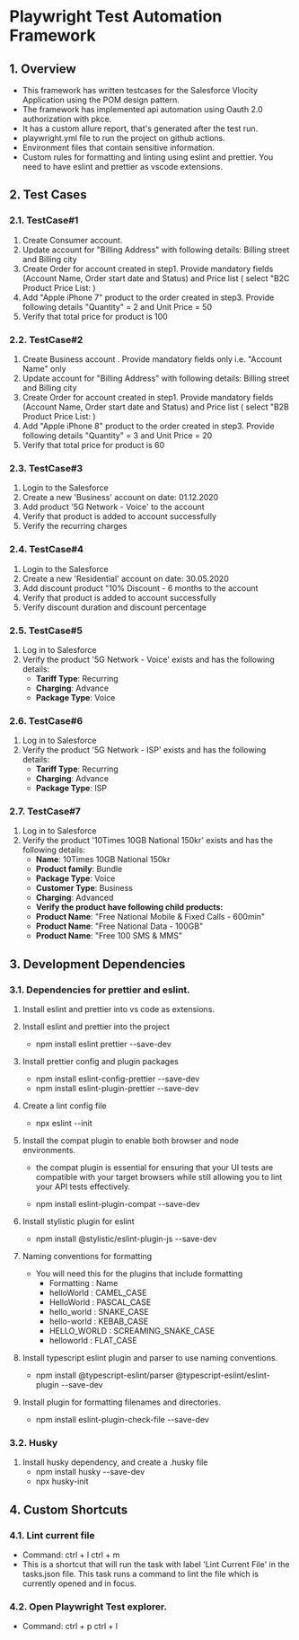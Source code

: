 # Playwright Test Automation Framework

## 1. Overview

- This framework has written testcases for the Salesforce Vlocity Application using the POM design pattern.
- The framework has implemented api automation using Oauth 2.0 authorization with pkce.
- It has a custom allure report, that's generated after the test run.
- playwright.yml file to run the project on github actions.
- Environment files that contain sensitive information.
- Custom rules for formatting and linting using eslint and prettier. You need to have eslint and prettier as vscode extensions.

## 2. Test Cases

### 2.1. TestCase#1

1. Create Consumer account.
2. Update account for "Billing Address" with following details: Billing street and Billing city
3. Create Order for account created in step1. Provide mandatory fields (Account Name, Order start date and Status) and Price list ( select "B2C Product Price List: )
4. Add "Apple iPhone 7" product to the order created in step3. Provide following details "Quantity" = 2 and Unit Price = 50
5. Verify that total price for product is 100

### 2.2. TestCase#2

1. Create Business account . Provide mandatory fields only i.e. "Account Name" only
2. Update account for "Billing Address" with following details: Billing street and Billing city
3. Create Order for account created in step1. Provide mandatory fields (Account Name, Order start date and Status) and Price list ( select "B2B Product Price List: )
4. Add "Apple iPhone 8" product to the order created in step3. Provide following details "Quantity" = 3 and Unit Price = 20
5. Verify that total price for product is 60

### 2.3. TestCase#3

1. Login to the Salesforce
2. Create a new 'Business' account on date: 01.12.2020
3. Add product '5G Network - Voice' to the account
4. Verify that product is added to account successfully
5. Verify the recurring charges

### 2.4. TestCase#4

1. Login to the Salesforce
2. Create a new 'Residential' account on date: 30.05.2020
3. Add discount product "10% Discount - 6 months to the account
4. Verify that product is added to account successfully
5. Verify discount duration and discount percentage

### 2.5. TestCase#5

1. Log in to Salesforce
2. Verify the product '5G Network - Voice' exists and has the following details:
   - **Tariff Type**: Recurring
   - **Charging**: Advance
   - **Package Type**: Voice

### 2.6. TestCase#6

1. Log in to Salesforce
2. Verify the product '5G Network - ISP' exists and has the following details:
   - **Tariff Type**: Recurring
   - **Charging**: Advance
   - **Package Type**: ISP

### 2.7. TestCase#7

1. Log in to Salesforce
2. Verify the product '10Times 10GB National 150kr' exists and has the following details:
   - **Name**: 10Times 10GB National 150kr
   - **Product family**: Bundle
   - **Package Type**: Voice
   - **Customer Type**: Business
   - **Charging**: Advanced
   - **Verify the product have following child products:**
   - **Product Name**: "Free National Mobile & Fixed Calls - 600min"
   - **Product Name**: "Free National Data - 100GB"
   - **Product Name**: "Free 100 SMS & MMS"

## 3. Development Dependencies

### 3.1. Dependencies for prettier and eslint.

1. Install eslint and prettier into vs code as extensions.

2. Install eslint and prettier into the project

   - npm install eslint prettier --save-dev

3. Install prettier config and plugin packages

   - npm install eslint-config-prettier --save-dev
   - npm install eslint-plugin-prettier --save-dev

4. Create a lint config file

   - npx eslint --init

5. Install the compat plugin to enable both browser and node environments.

   - the compat plugin is essential for ensuring that your UI tests are compatible with your target browsers while still allowing you to lint your API tests effectively.

   - npm install eslint-plugin-compat --save-dev

6. Install stylistic plugin for eslint
   - npm install @stylistic/eslint-plugin-js --save-dev

7. Naming conventions for formatting
   - You will need this for the plugins that include formatting
      - Formatting :	Name
      - helloWorld :	CAMEL_CASE
      - HelloWorld :	PASCAL_CASE
      - hello_world : SNAKE_CASE
      - hello-world : KEBAB_CASE
      - HELLO_WORLD : SCREAMING_SNAKE_CASE
      - helloworld :	FLAT_CASE

8. Install typescript eslint plugin and parser to use naming conventions.
   - npm install @typescript-eslint/parser @typescript-eslint/eslint-plugin --save-dev

9. Install plugin for formatting filenames and directories.
   - npm install eslint-plugin-check-file --save-dev
   
### 3.2. Husky
1. Install husky dependency, and create a .husky file
   - npm install husky --save-dev
   - npx husky-init

## 4. Custom Shortcuts

### 4.1. Lint current file
-  Command: ctrl + l ctrl + m
-  This is a shortcut that will run the task with label 'Lint Current File' in the tasks.json file. This task runs a command to lint the file which is currently opened and in focus.

### 4.2. Open Playwright Test explorer.
-  Command: ctrl + p ctrl + l